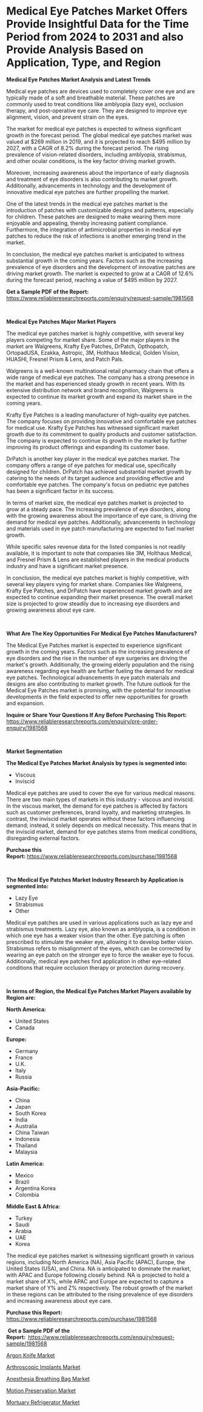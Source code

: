<p><h1>Medical Eye Patches Market Offers Provide Insightful Data for the Time Period from 2024 to 2031 and also Provide Analysis Based on Application, Type, and Region</h1></p><p><strong>Medical Eye Patches Market Analysis and Latest Trends</strong></p>
<p><p>Medical eye patches are devices used to completely cover one eye and are typically made of a soft and breathable material. These patches are commonly used to treat conditions like amblyopia (lazy eye), occlusion therapy, and post-operative eye care. They are designed to improve eye alignment, vision, and prevent strain on the eyes.</p><p>The market for medical eye patches is expected to witness significant growth in the forecast period. The global medical eye patches market was valued at $269 million in 2019, and it is projected to reach $495 million by 2027, with a CAGR of 8.2% during the forecast period. The rising prevalence of vision-related disorders, including amblyopia, strabismus, and other ocular conditions, is the key factor driving market growth.</p><p>Moreover, increasing awareness about the importance of early diagnosis and treatment of eye disorders is also contributing to market growth. Additionally, advancements in technology and the development of innovative medical eye patches are further propelling the market.</p><p>One of the latest trends in the medical eye patches market is the introduction of patches with customizable designs and patterns, especially for children. These patches are designed to make wearing them more enjoyable and appealing, thereby increasing patient compliance. Furthermore, the integration of antimicrobial properties in medical eye patches to reduce the risk of infections is another emerging trend in the market.</p><p>In conclusion, the medical eye patches market is anticipated to witness substantial growth in the coming years. Factors such as the increasing prevalence of eye disorders and the development of innovative patches are driving market growth. The market is expected to grow at a CAGR of 12.6% during the forecast period, reaching a value of $495 million by 2027.</p></p>
<p><strong>Get a Sample PDF of the Report:&nbsp;</strong> <a href="https://www.reliableresearchreports.com/enquiry/request-sample/1981568">https://www.reliableresearchreports.com/enquiry/request-sample/1981568</a></p>
<p>&nbsp;</p>
<p><strong>Medical Eye Patches Major Market Players</strong></p>
<p><p>The medical eye patches market is highly competitive, with several key players competing for market share. Some of the major players in the market are Walgreens, Krafty Eye Patches, DrPatch, Opthopatch, OrtopadUSA, Ezakka, Astropic, 3M, Holthaus Medical, Golden Vision, HUASHI, Fresnel Prism & Lens, and Patch Pals.</p><p>Walgreens is a well-known multinational retail pharmacy chain that offers a wide range of medical eye patches. The company has a strong presence in the market and has experienced steady growth in recent years. With its extensive distribution network and brand recognition, Walgreens is expected to continue its market growth and expand its market share in the coming years.</p><p>Krafty Eye Patches is a leading manufacturer of high-quality eye patches. The company focuses on providing innovative and comfortable eye patches for medical use. Krafty Eye Patches has witnessed significant market growth due to its commitment to quality products and customer satisfaction. The company is expected to continue its growth in the market by further improving its product offerings and expanding its customer base.</p><p>DrPatch is another key player in the medical eye patches market. The company offers a range of eye patches for medical use, specifically designed for children. DrPatch has achieved substantial market growth by catering to the needs of its target audience and providing effective and comfortable eye patches. The company's focus on pediatric eye patches has been a significant factor in its success.</p><p>In terms of market size, the medical eye patches market is projected to grow at a steady pace. The increasing prevalence of eye disorders, along with the growing awareness about the importance of eye care, is driving the demand for medical eye patches. Additionally, advancements in technology and materials used in eye patch manufacturing are expected to fuel market growth.</p><p>While specific sales revenue data for the listed companies is not readily available, it is important to note that companies like 3M, Holthaus Medical, and Fresnel Prism & Lens are established players in the medical products industry and have a significant market presence.</p><p>In conclusion, the medical eye patches market is highly competitive, with several key players vying for market share. Companies like Walgreens, Krafty Eye Patches, and DrPatch have experienced market growth and are expected to continue expanding their market presence. The overall market size is projected to grow steadily due to increasing eye disorders and growing awareness about eye care.</p></p>
<p>&nbsp;</p>
<p><strong>What Are The Key Opportunities For Medical Eye Patches Manufacturers?</strong></p>
<p><p>The Medical Eye Patches market is expected to experience significant growth in the coming years. Factors such as the increasing prevalence of eye disorders and the rise in the number of eye surgeries are driving the market's growth. Additionally, the growing elderly population and the rising awareness regarding eye health are further fueling the demand for medical eye patches. Technological advancements in eye patch materials and designs are also contributing to market growth. The future outlook for the Medical Eye Patches market is promising, with the potential for innovative developments in the field expected to offer new opportunities for growth and expansion.</p></p>
<p><strong>Inquire or Share Your Questions If Any Before Purchasing This Report:</strong> <a href="https://www.reliableresearchreports.com/enquiry/pre-order-enquiry/1981568">https://www.reliableresearchreports.com/enquiry/pre-order-enquiry/1981568</a></p>
<p>&nbsp;</p>
<p><strong>Market Segmentation</strong></p>
<p><strong>The Medical Eye Patches Market Analysis by types is segmented into:</strong></p>
<p><ul><li>Viscous</li><li>Inviscid</li></ul></p>
<p><p>Medical eye patches are used to cover the eye for various medical reasons. There are two main types of markets in this industry - viscous and inviscid. In the viscous market, the demand for eye patches is affected by factors such as customer preferences, brand loyalty, and marketing strategies. In contrast, the inviscid market operates without these factors influencing demand; instead, it solely depends on medical necessity. This means that in the inviscid market, demand for eye patches stems from medical conditions, disregarding external factors.</p></p>
<p><strong>Purchase this Report:&nbsp;</strong><a href="https://www.reliableresearchreports.com/purchase/1981568">https://www.reliableresearchreports.com/purchase/1981568</a></p>
<p>&nbsp;</p>
<p><strong>The Medical Eye Patches Market Industry Research by Application is segmented into:</strong></p>
<p><ul><li>Lazy Eye</li><li>Strabismus</li><li>Other</li></ul></p>
<p><p>Medical eye patches are used in various applications such as lazy eye and strabismus treatments. Lazy eye, also known as amblyopia, is a condition in which one eye has a weaker vision than the other. Eye patching is often prescribed to stimulate the weaker eye, allowing it to develop better vision. Strabismus refers to misalignment of the eyes, which can be corrected by wearing an eye patch on the stronger eye to force the weaker eye to focus. Additionally, medical eye patches find application in other eye-related conditions that require occlusion therapy or protection during recovery.</p></p>
<p>&nbsp;</p>
<p><strong>In terms of Region, the Medical Eye Patches Market Players available by Region are:</strong></p>
<p>
    <p> <strong> North America: </strong>
        <ul>
            <li>United States</li>
            <li>Canada</li>
        </ul>
        </p> 
    <p> <strong> Europe: </strong>
        <ul>
            <li>Germany</li>
            <li>France</li>
            <li>U.K.</li>
            <li>Italy</li>
            <li>Russia</li>
        </ul>
        </p> 
    <p> <strong> Asia-Pacific: </strong>
        <ul>
            <li>China</li>
            <li>Japan</li>
            <li>South Korea</li>
            <li>India</li>
            <li>Australia</li>
            <li>China Taiwan</li>
            <li>Indonesia</li>
            <li>Thailand</li>
            <li>Malaysia</li>
        </ul>
        </p> 
    <p> <strong> Latin America: </strong>
        <ul>
            <li>Mexico</li>
            <li>Brazil</li>
            <li>Argentina Korea</li>
            <li>Colombia</li>
        </ul>
        </p> 
    <p> <strong> Middle East & Africa: </strong>
        <ul>
            <li>Turkey</li>
            <li>Saudi</li>
            <li>Arabia</li>
            <li>UAE</li>
            <li>Korea</li>
        </ul>
    </p>
    </p>
<p><p>The medical eye patches market is witnessing significant growth in various regions, including North America (NA), Asia Pacific (APAC), Europe, the United States (USA), and China. NA is anticipated to dominate the market, with APAC and Europe following closely behind. NA is projected to hold a market share of X%, while APAC and Europe are expected to capture a market share of Y% and Z% respectively. The robust growth of the market in these regions can be attributed to the rising prevalence of eye disorders and increasing awareness about eye care.</p></p>
<p><strong>Purchase this Report: </strong><a href="https://www.reliableresearchreports.com/purchase/1981568">https://www.reliableresearchreports.com/purchase/1981568</a></p>
<p>&nbsp;<strong>Get a Sample PDF of the Report:&nbsp;&nbsp;</strong><a href="https://www.reliableresearchreports.com/enquiry/request-sample/1981568">https://www.reliableresearchreports.com/enquiry/request-sample/1981568</a></p>
<p><strong></strong></p>
<p><p><a href="https://github.com/aashishrp02/Market-Research-Report-List-2/blob/main/argon-knife-market.md">Argon Knife Market</a></p><p><a href="https://github.com/aasishrp01/Market-Research-Report-List-2/blob/main/arthroscopic-implants-market.md">Arthroscopic Implants Market</a></p><p><a href="https://github.com/aashishrp/Market-Research-Report-List-2/blob/main/anesthesia-breathing-bag-market.md">Anesthesia Breathing Bag Market</a></p><p><a href="https://github.com/rahu1506/Market-Research-Report-List-2/blob/main/motion-preservation-market.md">Motion Preservation Market</a></p><p><a href="https://github.com/rahu1505/Market-Research-Report-List-2/blob/main/mortuary-refrigerator-market.md">Mortuary Refrigerator Market</a></p></p>